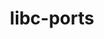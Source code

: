 ---
parent_project: libc
permalink: /engineering/projects/libc/libc-ports/
project_link_name: libc-ports
project_stats: 'true'
project_url: n/a
title: libc-ports
---